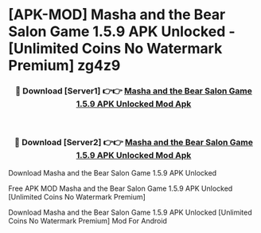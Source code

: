 # [APK-MOD] Masha and the Bear  Salon Game 1.5.9 APK Unlocked - [Unlimited Coins No Watermark Premium] zg4z9



<div align="center">
<h3>🔴 Download [Server1] 👉👉 <a href="https://momento.my/?title=Masha_and_the_Bear__Salon_Game_1.5.9_APK_Unlocked">Masha and the Bear  Salon Game 1.5.9 APK Unlocked Mod Apk</a></h3><br>

<h3>🔴 Download [Server2] 👉👉 <a href="https://momento.my/?title=Masha_and_the_Bear__Salon_Game_1.5.9_APK_Unlocked">Masha and the Bear  Salon Game 1.5.9 APK Unlocked Mod Apk</a></h3>
</div>



Download Masha and the Bear  Salon Game 1.5.9 APK Unlocked 

Free APK MOD Masha and the Bear  Salon Game 1.5.9 APK Unlocked [Unlimited Coins No Watermark Premium]

Download Masha and the Bear  Salon Game 1.5.9 APK Unlocked [Unlimited Coins No Watermark Premium] Mod For Android
